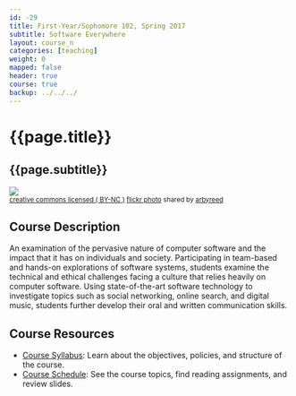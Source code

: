 ```yaml
---
id: -29
title: First-Year/Sophomore 102, Spring 2017
subtitle: Software Everywhere
layout: course_n
categories: [teaching]
weight: 0
mapped: false
header: true
course: true
backup: ../../../
---
```


# {{page.title}}

## {{page.subtitle}}

<a title="Welcome Neon" href="http://flickr.com/photos/19779889@N00/811157393"><img class="img-responsive-tight" src="http://farm2.static.flickr.com/1259/811157393_936cf3b6dc_z.jpg" /></a><br /><small><a href="http://creativecommons.org/licenses/by-nc/2.0/">creative commons licensed ( BY-NC )</a> <a title="Welcome Neon" href="http://flickr.com/photos/19779889@N00/811157393">flickr photo</a> shared by <a href="http://flickr.com/people/19779889@N00">arbyreed</a></small>

## Course Description

An examination of the pervasive nature of computer software and the impact that it has on individuals and society.
Participating in team-based and hands-on explorations of software systems, students examine the technical and ethical
challenges facing a culture that relies heavily on computer software. Using state-of-the-art software technology to
investigate topics such as social networking, online search, and digital music, students further develop their oral and
written communication skills.

## Course Resources

<ul class="fa-ul">

<li><i class="fa-li fa fa-arrow-right"></i><a href="{{site.baseurl}}teaching/fs101F2013/provide/syllabus/fs101F2013-syllabus.pdf"
class="major">Course Syllabus</a>: Learn about the objectives, policies, and structure of the course.

<li><i class="fa-li fa fa-arrow-right"></i><a href="{{site.baseurl}}teaching/fs101F2013/schedule/"
class="major">Course Schedule</a>: See the course topics, find reading assignments, and review slides.

</ul>

